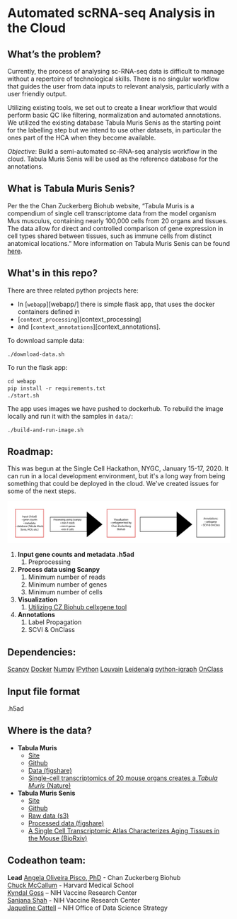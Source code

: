 # Automated scRNA-seq Analysis in the Cloud #

## What’s the problem?

Currently, the process of analysing sc-RNA-seq data is difficult to manage without a repertoire of technological skills. There is no singular workflow that guides the user from data inputs to relevant analysis, particularly with a user friendly output.

Utilizing existing tools, we set out to create a linear workflow that would perform basic QC like filtering, normalization and automated annotations. We utilized the existing database Tabula Muris Senis as the starting point for the labelling step but we intend to use other datasets, in particular the ones part of the HCA when they become available.

*Objective*: Build a semi-automated sc-RNA-seq analysis workflow in the cloud. Tabula Muris Senis will be used as the reference database for the annotations.

## What is Tabula Muris Senis?

Per the the Chan Zuckerberg Biohub website, “Tabula Muris is a compendium of single cell transcriptome data from the model organism Mus musculus, containing nearly 100,000 cells from 20 organs and tissues. The data allow for direct and controlled comparison of gene expression in cell types shared between tissues, such as immune cells from distinct anatomical locations.” More information on Tabula Muris Senis can be found [here](https://tabula-muris.ds.czbiohub.org).

## What's in this repo?

There are three related python projects here:
- In [`webapp`][webapp/] there is simple flask app, that uses the docker containers defined in
- [`context_processing`][context_processing]
- and [`context_annotations`][context_annotations].

To download sample data:
```
./download-data.sh
```

To run the flask app:
```
cd webapp
pip install -r requirements.txt
./start.sh
```

The app uses images we have pushed to dockerhub.
To rebuild the image locally and run it with the samples in `data/`:
```
./build-and-run-image.sh
```

## Roadmap:

This was begun at the Single Cell Hackathon, NYGC, January 15-17, 2020.
It can run in a local development environment, but it's a long way from
being something that could be deployed in the cloud. We've created issues
for some of the next steps.

![PLACEHOLDER](block-diagram.jpg)

1. **Input gene counts and metadata .h5ad**  
    1. Preprocessing  
2. **Process data using Scanpy**  
    1. Minimum number of reads  
    2. Minimum number of genes  
    3. Minimum number of cells  
3. **Visualization**  
    1. [Utilizing CZ Biohub cellxgene tool](https://tabula-muris-senis.ds.czbiohub.org/all/scVI-UMAP/)  
4. **Annotations**  
    1. Label Propagation  
    2. SCVI & OnClass

## Dependencies:

[Scanpy]( https://icb-scanpy.readthedocs-hosted.com/en/stable/)
[Docker]( https://www.docker.com/)
[Numpy]( https://numpy.org/)
[IPython]( https://ipython.org/)
[Louvain]( https://pypi.org/project/louvain/)
[Leidenalg]( https://pypi.org/project/leidenalg/)
[python-igraph]( https://igraph.org/python/)
[OnClass](https://pypi.org/project/OnClass/)

## Input file format
.h5ad

  ## Where is the data?
  - **Tabula Muris**
    - [Site](https://tabula-muris.ds.czbiohub.org/)
    - [Github](https://github.com/czbiohub/tabula-muris)
    - [Data (figshare)](https://figshare.com/projects/Tabula_Muris_Transcriptomic_characterization_of_20_organs_and_tissues_from_Mus_musculus_at_single_cell_resolution/27733)
    - [Single-cell transcriptomics of 20 mouse organs creates a *Tabula Muris* (Nature)](https://www.nature.com/articles/s41586-018-0590-4)
  - **Tabula Muris Senis**
    - [Site](https://tabula-muris-senis.ds.czbiohub.org/)
    - [Github](https://github.com/czbiohub/tabula-muris-senis)
    - [Raw data (s3)](https://s3.console.aws.amazon.com/s3/buckets/czb-tabula-muris-senis/)
    - [Processed data (figshare)](https://figshare.com/projects/Tabula_Muris_Senis/64982)
    - [A Single Cell Transcriptomic Atlas Characterizes Aging Tissues in the Mouse (BioRxiv)](https://www.biorxiv.org/content/10.1101/661728v2)

  ## Codeathon team:
**Lead** [Angela Oliveira Pisco, PhD](https://github.com/aopisco) - Chan Zuckerberg Biohub  
[Chuck McCallum](https://github.com/mccalluc) - Harvard Medical School  
[Kyndal Goss](https://github.com/klg11585) – NIH Vaccine Research Center  
[Sanjana Shah](https://github.com/shahsanjana) - NIH Vaccine Research Center  
[Jaqueline Cattell](https://github.com/cattellj) – NIH Office of Data Science Strategy  
